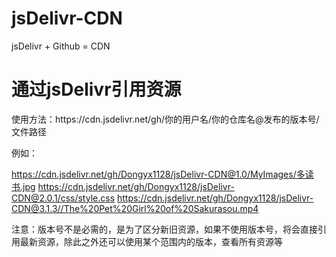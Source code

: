 # jsDelivr-CDN
jsDelivr + Github = CDN

# 通过jsDelivr引用资源
使用方法：https://<span></span>cdn.jsdelivr<span></span>.net/gh/你的用户名/你的仓库名@发布的版本号/文件路径

例如：

https://cdn.jsdelivr.net/gh/Dongyx1128/jsDelivr-CDN@1.0/MyImages/多读书.jpg
https://cdn.jsdelivr.net/gh/Dongyx1128/jsDelivr-CDN@2.0.1/css/style.css
https://cdn.jsdelivr.net/gh/Dongyx1128/jsDelivr-CDN@3.1.3//The%20Pet%20Girl%20of%20Sakurasou.mp4

注意：版本号不是必需的，是为了区分新旧资源，如果不使用版本号，将会直接引用最新资源，除此之外还可以使用某个范围内的版本，查看所有资源等